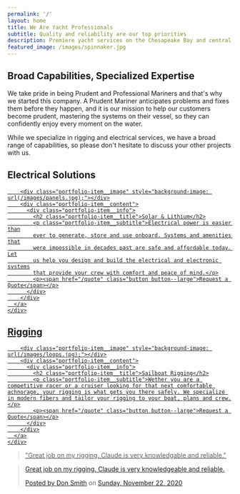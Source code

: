 ```yaml
---
permalink: '/'
layout: home
title: We Are Yacht Professionals
subtitle: Quality and reliability are our top priorities
description: Premiere yacht services on the Chesapeake Bay and central Atlantic Coast, specializing in rigging, electrical, and solar & lithium energy solutions
featured_image: /images/spinnaker.jpg
---
```



<!-- ![](/images/furlex.jpg) -->

## Broad Capabilities, Specialized Expertise

We take pride in being Prudent and Professional Mariners and that's why we
started this company. A Prudent Mariner anticipates problems and fixes them
before they happen, and it is our mission to help our customers become prudent,
mastering the systems on their vessel, so they can confidently enjoy every
moment on the water.


While we specialize in rigging and electrical services, we have a broad range of
capabilities, so please don't hesitate to discuss your other projects with us.
## Electrical Solutions

<section class="portfolio electrical">
  <div class="wrap">
    <div class="portfolio-item">
      <a class="portfolio-item__link" href="/electrical">

        <div class="portfolio-item__image" style="background-image: url(/images/panels.jpg);"></div>
        <div class="portfolio-item__content">
          <div class="portfolio-item__info">
            <h2 class="portfolio-item__title">Solar & Lithium</h2>
            <p class="portfolio-item__subtitle">Electrical power is easier than
            ever to generate, store and use onboard. Systems and amenities that
            were impossible in decades past are safe and affordable today. Let
            us help you design and build the electrical and electronic systems
            that provide your crew with comfort and peace of mind.</p>
            <p><span href="/quote" class="button button--large">Request a Quote</span></p>
          </div>
        </div>
      </a>
    </div>
  </div>
</section>



## Rigging

<section class="portfolio rigging">
  <div class="wrap">
    <div class="portfolio-item">
      <a class="portfolio-item__link" href="/rigging">

        <div class="portfolio-item__image" style="background-image: url(/images/loops.jpg);"></div>
        <div class="portfolio-item__content">
          <div class="portfolio-item__info">
            <h2 class="portfolio-item__title">Sailboat Rigging</h2>
            <p class="portfolio-item__subtitle">Wether you are a competitive racer or a cruiser looking for that next comfortable achnorage, your rigging is what gets you there safely. We specialize in modern fibers and tailor your rigging to your boat, plans and crew.</p>
            <p><span href="/quote" class="button button--large">Request a Quote</span></p>
          </div>
        </div>
      </a>
    </div>
  </div>
</section>

> "Great job on my rigging. Claude is very knowledgable and reliable."


<div class="fb-post" data-href="https://www.facebook.com/permalink.php?story_fbid=1439463219589691&amp;id=100005780799318" data-show-text="true" data-width=""><blockquote cite="https://www.facebook.com/permalink.php?story_fbid=1439463219589691&amp;id=100005780799318" class="fb-xfbml-parse-ignore"><p>Great job on my rigging.  Claude is very knowledgeable and reliable.</p>Posted by <a href="#" role="button">Don Smith</a> on&nbsp;<a href="https://www.facebook.com/permalink.php?story_fbid=1439463219589691&amp;id=100005780799318">Sunday, November 22, 2020</a></blockquote></div>
